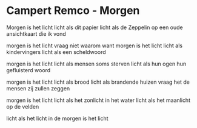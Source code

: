 # Campert Remco - Morgen
Morgen is het licht
licht als dit papier licht als de Zeppelin
op een oude ansichtkaart die ik vond

morgen is het licht
vraag niet waarom want morgen is het licht
licht als kindervingers licht als een scheldwoord

morgen is het licht
licht als mensen soms sterven
licht als hun ogen hun gefluisterd woord

morgen is het licht
licht als brood licht als brandende huizen
vraag het de mensen zij zullen zeggen

morgen is het licht
licht als het zonlicht in het water
licht als het maanlicht op de velden

licht als het licht in de morgen
is het licht